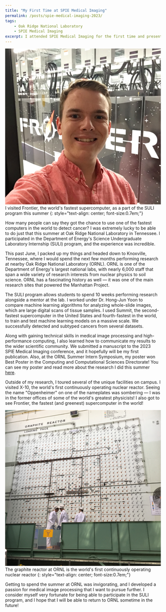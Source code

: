 ```yaml
---
title: "My First Time at SPIE Medical Imaging"
permalink: /posts/spie-medical-imaging-2023/
tags: 
    - Oak Ridge National Laboratory
    - SPIE Medical Imaging
excerpt: I attended SPIE Medical Imaging for the first time and presented research I performed last summer on comparing whole-slide image classification algorithms.
---
```


![Adam Saunders with Frontier](/assets/images/frontier_selfie_square.jpg) I visited Frontier, the world's fastest supercomputer, as a part of the SULI program this summer
{: style="text-align: center; font-size:0.7em;"}

How many people can say they got the chance to use one of the fastest computers in the world to detect cancer? I was extremely lucky to be able to do just that this summer at Oak Ridge National Laboratory in Tennessee. I participated in the Department of Energy's Science Undergraduate Laboratory Internship (SULI) program, and the experience was incredible.

This past June, I packed up my things and headed down to Knoxville, Tennessee, where I would spend the next few months performing research at nearby Oak Ridge National Laboratory (ORNL). ORNL is one of the Department of Energy's largest national labs, with nearly 6,000 staff that span a wide variety of research interests from nuclear physics to soil science. ORNL has a fascinating history as well — it was one of the main research sites that powered the Manhattan Project.

The SULI program allows students to spend 10 weeks performing research alongside a mentor at the lab. I worked under Dr. Hong-Jun Yoon to compare machine learning algorithms for analyzing whole-slide images, which are large digital scans of tissue samples. I used Summit, the second-fastest supercomputer in the United States and fourth-fastest in the world, to train and test machine learning models on a massive scale. We successfully detected and subtyped cancers from several datasets.

Along with gaining technical skills in medical image processing and high-performance computing, I also learned how to communicate my results to the wider scientific community. We submitted a manuscript to the 2023 SPIE Medical Imaging conference, and it hopefully will be my first publication. Also, at the ORNL Summer Intern Symposium, my poster won Best Poster in the Computing and Computational Sciences Directorate! You can see my poster and read more about the research I did this summer [here](/research/).

Outside of my research, I toured several of the unique facilities on campus. I visited X-10, the world's first continuously operating nuclear reactor. Seeing the name "Oppenheimer" on one of the nameplates was sombering — I was in the former offices of some of the world's greatest physicists! I also got to see Frontier, the fastest (and greenest) supercomputer in the world!

![X-10 Graphite Reactor](/assets/images/graphite_reactor_square.jpg) The graphite reactor at ORNL is the world's first continuously operating nuclear reactor
{: style="text-align: center; font-size:0.7em;"}

Getting to spend the summer at ORNL was invigorating, and I developed a passion for medical image processing that I want to pursue further. I consider myself very fortunate for being able to participate in the SULI program, and I hope that I will be able to return to ORNL sometime in the future!
